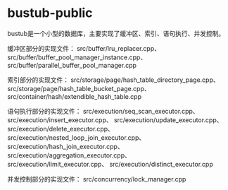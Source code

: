 # bustub-public
bustub是一个小型的数据库，主要实现了缓冲区、索引、语句执行、并发控制。

缓冲区部分的实现文件：
src/buffer/lru_replacer.cpp、
src/buffer/buffer_pool_manager_instance.cpp、
src/buffer/parallel_buffer_pool_manager.cpp

索引部分的实现文件：
src/storage/page/hash_table_directory_page.cpp、
src/storage/page/hash_table_bucket_page.cpp、
src/container/hash/extendible_hash_table.cpp

语句执行部分的实现文件：
src/execution/seq_scan_executor.cpp、
src/execution/insert_executor.cpp、
src/execution/update_executor.cpp、
src/execution/delete_executor.cpp、
src/execution/nested_loop_join_executor.cpp、
src/execution/hash_join_executor.cpp、
src/execution/aggregation_executor.cpp、
src/execution/limit_executor.cpp、
src/execution/distinct_executor.cpp

并发控制部分的实现文件：
src/concurrency/lock_manager.cpp
